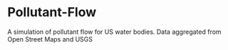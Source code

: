 # Pollutant-Flow
A simulation of pollutant flow for US water bodies. Data aggregated from Open Street Maps and USGS
